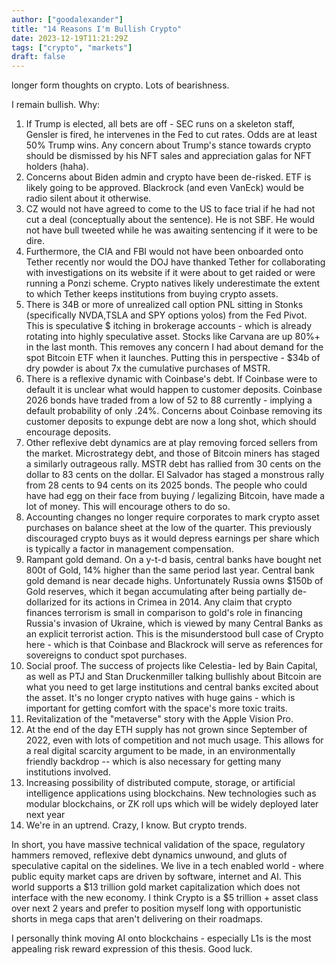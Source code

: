 ```yaml
---
author: ["goodalexander"]
title: "14 Reasons I'm Bullish Crypto"
date: 2023-12-19T11:21:29Z
tags: ["crypto", "markets"]
draft: false
---
```


longer form thoughts on crypto. Lots of bearishness. 

I remain bullish. Why:

1. If Trump is elected, all bets are off - SEC runs on a skeleton staff, Gensler is fired, he intervenes in the Fed to cut rates. Odds are at least 50% Trump wins. Any concern about Trump's stance towards crypto should be dismissed by his NFT sales and appreciation galas for NFT holders (haha).  
2. Concerns about Biden admin and crypto have been de-risked. ETF is likely going to be approved. Blackrock (and even VanEck) would be radio silent about it otherwise.
3. CZ would not have agreed to come to the US to face trial if he had not cut a deal (conceptually about the sentence). He is not SBF. He would not have bull tweeted while he was awaiting sentencing if it were to be dire. 
4. Furthermore, the CIA and FBI would not have been onboarded onto Tether recently nor would the DOJ have thanked Tether for collaborating with investigations on its website if it were about to get raided or were running a Ponzi scheme. Crypto natives likely underestimate the extent to which Tether keeps institutions from buying crypto assets.   
5. There is 34B or more of unrealized call option PNL sitting in Stonks (specifically NVDA,TSLA and SPY options yolos) from the Fed Pivot. This is speculative $ itching in brokerage accounts - which is already rotating into highly speculative asset. Stocks like Carvana are up 80%+ in the last month. This removes any concern I had about demand for the spot Bitcoin ETF when it launches. Putting this in perspective - $34b of dry powder is about 7x the cumulative purchases of MSTR. 
6. There is a reflexive dynamic with Coinbase's debt. If Coinbase were to default it is unclear what would happen to customer deposits. Coinbase 2026 bonds have traded from a low of 52 to 88 currently - implying a default probability of only .24%. Concerns about Coinbase removing its customer deposits to expunge debt are now a long shot, which should encourage deposits. 
7. Other reflexive debt dynamics are at play removing forced sellers from the market. Microstrategy debt, and those of Bitcoin miners has staged a similarly outrageous rally. MSTR debt has rallied from 30 cents on the dollar to 83 cents on the dollar. El Salvador has staged a monstrous rally from 28 cents to 94 cents on its 2025 bonds. The people who could have had egg on their face from buying / legalizing Bitcoin, have made a lot of money. This will encourage others to do so.
8. Accounting changes no longer require corporates to mark crypto asset purchases on balance sheet at the low of the quarter. This previously discouraged crypto buys as it would depress earnings per share which is typically a factor in management compensation. 
9. Rampant gold demand. On a y-t-d basis, central banks have bought net 800t of Gold, 14% higher than the same period last year. Central bank gold demand is near decade highs. Unfortunately Russia owns $150b of Gold reserves, which it began accumulating after being partially de-dollarized for its actions in Crimea in 2014. Any claim that crypto finances terrorism is small in comparison to gold's role in financing Russia's invasion of Ukraine, which is viewed by many Central Banks as an explicit terrorist action. This is the misunderstood bull case of Crypto here - which is that Coinbase and Blackrock will serve as references for sovereigns to conduct spot purchases.
10. Social proof. The success of projects like Celestia- led by Bain Capital, as well as PTJ and Stan Druckenmiller talking bullishly about Bitcoin are what you need to get large institutions and central banks excited about the asset. It's no longer crypto natives with huge gains - which is important for getting comfort with the space's more toxic traits. 
11. Revitalization of the "metaverse" story with the Apple Vision Pro. 
12. At the end of the day ETH supply has not grown since September of 2022, even with lots of competition and not much usage. This allows for a real digital scarcity argument to be made, in an environmentally friendly backdrop -- which is also necessary for getting many institutions involved. 
13. Increasing possibility of distributed compute, storage, or artificial intelligence applications using blockchains. New technologies such as modular blockchains, or ZK roll ups which will be widely deployed later next year  
14. We're in an uptrend. Crazy, I know. But crypto trends. 

In short, you have massive technical validation of the space, regulatory hammers removed, reflexive debt dynamics unwound, and gluts of speculative capital on the sidelines. We live in a tech enabled world - where public equity market caps are driven by software, internet and AI. This world supports a $13 trillion gold market capitalization which does not interface with the new economy. I think Crypto is a $5 trillion + asset class over next 2 years and prefer to position myself long with opportunistic shorts in mega caps that aren't delivering on their roadmaps. 

I personally think moving AI onto blockchains - especially L1s is the most appealing risk reward expression of this thesis. Good luck.
